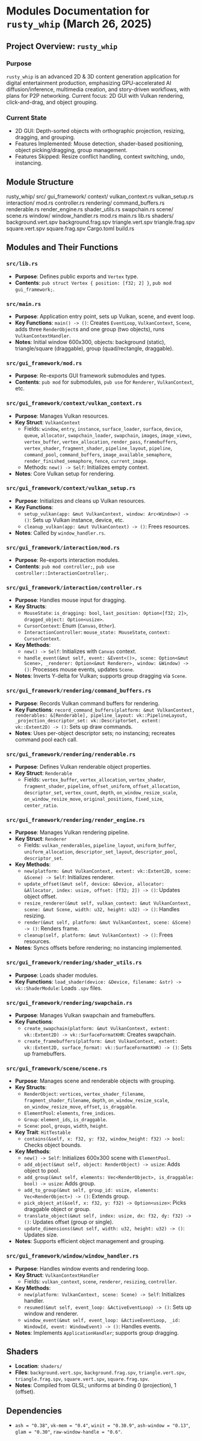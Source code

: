 # Modules Documentation for `rusty_whip` (March 26, 2025)

## Project Overview: `rusty_whip`
### Purpose
`rusty_whip` is an advanced 2D & 3D content generation application for digital entertainment production, emphasizing GPU-accelerated AI diffusion/inference, multimedia creation, and story-driven workflows, with plans for P2P networking. Current focus: 2D GUI with Vulkan rendering, click-and-drag, and object grouping.
### Current State
- 2D GUI: Depth-sorted objects with orthographic projection, resizing, dragging, and grouping.
- Features Implemented: Mouse detection, shader-based positioning, object picking/dragging, group management.
- Features Skipped: Resize conflict handling, context switching, undo, instancing.

## Module Structure
rusty_whip/
    src/
        gui_framework/
            context/
                vulkan_context.rs
                vulkan_setup.rs
            interaction/
                mod.rs
                controller.rs
            rendering/
                command_buffers.rs
                renderable.rs
                render_engine.rs
                shader_utils.rs
                swapchain.rs
            scene/
                scene.rs
            window/
                window_handler.rs
            mod.rs
        main.rs
        lib.rs
    shaders/
        background.vert.spv
        background.frag.spv
        triangle.vert.spv
        triangle.frag.spv
        square.vert.spv
        square.frag.spv
    Cargo.toml
    build.rs

## Modules and Their Functions

### `src/lib.rs`
- **Purpose**: Defines public exports and `Vertex` type.
- **Contents**: `pub struct Vertex { position: [f32; 2] }`, `pub mod gui_framework;`.

### `src/main.rs`
- **Purpose**: Application entry point, sets up Vulkan, scene, and event loop.
- **Key Functions**: `main() -> ()`: Creates `EventLoop`, `VulkanContext`, `Scene`, adds three `RenderObject`s and one group (two objects), runs `VulkanContextHandler`.
- **Notes**: Initial window 600x300, objects: background (static), triangle/square (draggable), group (quad/rectangle, draggable).

### `src/gui_framework/mod.rs`
- **Purpose**: Re-exports GUI framework submodules and types.
- **Contents**: `pub mod` for submodules, `pub use` for `Renderer`, `VulkanContext`, etc.

### `src/gui_framework/context/vulkan_context.rs`
- **Purpose**: Manages Vulkan resources.
- **Key Struct**: `VulkanContext`
  - Fields: `window`, `entry`, `instance`, `surface_loader`, `surface`, `device`, `queue`, `allocator`, `swapchain_loader`, `swapchain`, `images`, `image_views`, `vertex_buffer`, `vertex_allocation`, `render_pass`, `framebuffers`, `vertex_shader`, `fragment_shader`, `pipeline_layout`, `pipeline`, `command_pool`, `command_buffers`, `image_available_semaphore`, `render_finished_semaphore`, `fence`, `current_image`.
  - Methods: `new() -> Self`: Initializes empty context.
- **Notes**: Core Vulkan setup for rendering.

### `src/gui_framework/context/vulkan_setup.rs`
- **Purpose**: Initializes and cleans up Vulkan resources.
- **Key Functions**:
  - `setup_vulkan(app: &mut VulkanContext, window: Arc<Window>) -> ()`: Sets up Vulkan instance, device, etc.
  - `cleanup_vulkan(app: &mut VulkanContext) -> ()`: Frees resources.
- **Notes**: Called by `window_handler.rs`.

### `src/gui_framework/interaction/mod.rs`
- **Purpose**: Re-exports interaction modules.
- **Contents**: `pub mod controller;`, `pub use controller::InteractionController;`.

### `src/gui_framework/interaction/controller.rs`
- **Purpose**: Handles mouse input for dragging.
- **Key Structs**:
  - `MouseState`: `is_dragging: bool`, `last_position: Option<[f32; 2]>`, `dragged_object: Option<usize>`.
  - `CursorContext`: Enum (`Canvas`, `Other`).
  - `InteractionController`: `mouse_state: MouseState`, `context: CursorContext`.
- **Key Methods**:
  - `new() -> Self`: Initializes with `Canvas` context.
  - `handle_event(&mut self, event: &Event<()>, scene: Option<&mut Scene>, _renderer: Option<&mut Renderer>, window: &Window) -> ()`: Processes mouse events, updates `Scene`.
- **Notes**: Inverts Y-delta for Vulkan; supports group dragging via `Scene`.

### `src/gui_framework/rendering/command_buffers.rs`
- **Purpose**: Records Vulkan command buffers for rendering.
- **Key Functions**: `record_command_buffers(platform: &mut VulkanContext, renderables: &[Renderable], pipeline_layout: vk::PipelineLayout, _projection_descriptor_set: vk::DescriptorSet, extent: vk::Extent2D) -> ()`: Sets up draw commands.
- **Notes**: Uses per-object descriptor sets; no instancing; recreates command pool each call.

### `src/gui_framework/rendering/renderable.rs`
- **Purpose**: Defines Vulkan renderable object properties.
- **Key Struct**: `Renderable`
  - Fields: `vertex_buffer`, `vertex_allocation`, `vertex_shader`, `fragment_shader`, `pipeline`, `offset_uniform`, `offset_allocation`, `descriptor_set`, `vertex_count`, `depth`, `on_window_resize_scale`, `on_window_resize_move`, `original_positions`, `fixed_size`, `center_ratio`.

### `src/gui_framework/rendering/render_engine.rs`
- **Purpose**: Manages Vulkan rendering pipeline.
- **Key Struct**: `Renderer`
  - Fields: `vulkan_renderables`, `pipeline_layout`, `uniform_buffer`, `uniform_allocation`, `descriptor_set_layout`, `descriptor_pool`, `descriptor_set`.
- **Key Methods**:
  - `new(platform: &mut VulkanContext, extent: vk::Extent2D, scene: &Scene) -> Self`: Initializes renderer.
  - `update_offset(&mut self, device: &Device, allocator: &Allocator, index: usize, offset: [f32; 2]) -> ()`: Updates object offset.
  - `resize_renderer(&mut self, vulkan_context: &mut VulkanContext, scene: &mut Scene, width: u32, height: u32) -> ()`: Handles resizing.
  - `render(&mut self, platform: &mut VulkanContext, scene: &Scene) -> ()`: Renders frame.
  - `cleanup(self, platform: &mut VulkanContext) -> ()`: Frees resources.
- **Notes**: Syncs offsets before rendering; no instancing implemented.

### `src/gui_framework/rendering/shader_utils.rs`
- **Purpose**: Loads shader modules.
- **Key Functions**: `load_shader(device: &Device, filename: &str) -> vk::ShaderModule`: Loads `.spv` files.

### `src/gui_framework/rendering/swapchain.rs`
- **Purpose**: Manages Vulkan swapchain and framebuffers.
- **Key Functions**:
  - `create_swapchain(platform: &mut VulkanContext, extent: vk::Extent2D) -> vk::SurfaceFormatKHR`: Creates swapchain.
  - `create_framebuffers(platform: &mut VulkanContext, extent: vk::Extent2D, surface_format: vk::SurfaceFormatKHR) -> ()`: Sets up framebuffers.

### `src/gui_framework/scene/scene.rs`
- **Purpose**: Manages scene and renderable objects with grouping.
- **Key Structs**:
  - `RenderObject`: `vertices`, `vertex_shader_filename`, `fragment_shader_filename`, `depth`, `on_window_resize_scale`, `on_window_resize_move`, `offset`, `is_draggable`.
  - `ElementPool`: `elements`, `free_indices`.
  - `Group`: `element_ids`, `is_draggable`.
  - `Scene`: `pool`, `groups`, `width`, `height`.
- **Key Trait**: `HitTestable`
  - `contains(&self, x: f32, y: f32, window_height: f32) -> bool`: Checks object bounds.
- **Key Methods**:
  - `new() -> Self`: Initializes 600x300 scene with `ElementPool`.
  - `add_object(&mut self, object: RenderObject) -> usize`: Adds object to pool.
  - `add_group(&mut self, elements: Vec<RenderObject>, is_draggable: bool) -> usize`: Adds group.
  - `add_to_group(&mut self, group_id: usize, elements: Vec<RenderObject>) -> ()`: Extends group.
  - `pick_object_at(&self, x: f32, y: f32) -> Option<usize>`: Picks draggable object or group.
  - `translate_object(&mut self, index: usize, dx: f32, dy: f32) -> ()`: Updates offset (group or single).
  - `update_dimensions(&mut self, width: u32, height: u32) -> ()`: Updates size.
- **Notes**: Supports efficient object management and grouping.

### `src/gui_framework/window/window_handler.rs`
- **Purpose**: Handles window events and rendering loop.
- **Key Struct**: `VulkanContextHandler`
  - Fields: `vulkan_context`, `scene`, `renderer`, `resizing`, `controller`.
- **Key Methods**:
  - `new(platform: VulkanContext, scene: Scene) -> Self`: Initializes handler.
  - `resumed(&mut self, event_loop: &ActiveEventLoop) -> ()`: Sets up window and renderer.
  - `window_event(&mut self, event_loop: &ActiveEventLoop, _id: WindowId, event: WindowEvent) -> ()`: Handles events.
- **Notes**: Implements `ApplicationHandler`; supports group dragging.

## Shaders
- **Location**: `shaders/`
- **Files**: `background.vert.spv`, `background.frag.spv`, `triangle.vert.spv`, `triangle.frag.spv`, `square.vert.spv`, `square.frag.spv`.
- **Notes**: Compiled from GLSL; uniforms at binding 0 (projection), 1 (offset).

## Dependencies
- `ash = "0.38"`, `vk-mem = "0.4"`, `winit = "0.30.9"`, `ash-window = "0.13"`, `glam = "0.30"`, `raw-window-handle = "0.6"`.